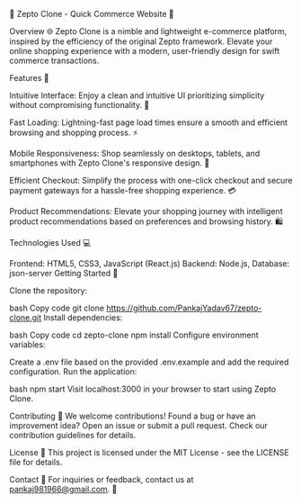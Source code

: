 
🚀 Zepto Clone - Quick Commerce Website 🚀

Overview 🌐
Zepto Clone is a nimble and lightweight e-commerce platform, inspired by the efficiency of the original Zepto framework. Elevate your online shopping experience with a modern, user-friendly design for swift commerce transactions.

Features 🌈

Intuitive Interface: Enjoy a clean and intuitive UI prioritizing simplicity without compromising functionality. 🎨

Fast Loading: Lightning-fast page load times ensure a smooth and efficient browsing and shopping process. ⚡

Mobile Responsiveness: Shop seamlessly on desktops, tablets, and smartphones with Zepto Clone's responsive design. 📱

Efficient Checkout: Simplify the process with one-click checkout and secure payment gateways for a hassle-free shopping experience. 💳

Product Recommendations: Elevate your shopping journey with intelligent product recommendations based on preferences and browsing history. 🛍️

Technologies Used 💻

Frontend: HTML5, CSS3, JavaScript (React.js)
Backend: Node.js, 
Database: json-server
Getting Started 🚀

Clone the repository:

bash
Copy code
git clone https://github.com/PankajYadav67/zepto-clone.git
Install dependencies:

bash
Copy code
cd zepto-clone
npm install
Configure environment variables:

Create a .env file based on the provided .env.example and add the required configuration.
Run the application:

bash
npm start
Visit localhost:3000 in your browser to start using Zepto Clone.

Contributing 🤝
We welcome contributions! Found a bug or have an improvement idea? Open an issue or submit a pull request. Check our contribution guidelines for details.

License 📜
This project is licensed under the MIT License - see the LICENSE file for details.

Contact 📧
For inquiries or feedback, contact us at pankaj981966@gmail.com. 💌





